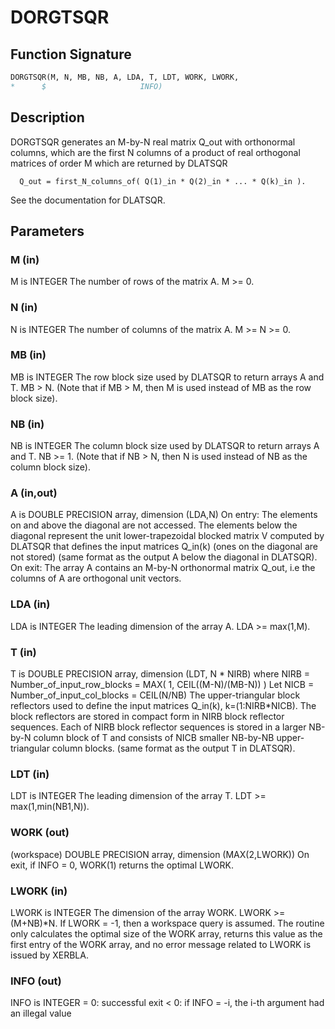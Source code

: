 # DORGTSQR

## Function Signature

```fortran
DORGTSQR(M, N, MB, NB, A, LDA, T, LDT, WORK, LWORK,
*      $                     INFO)
```

## Description


 DORGTSQR generates an M-by-N real matrix Q_out with orthonormal columns,
 which are the first N columns of a product of real orthogonal
 matrices of order M which are returned by DLATSQR

      Q_out = first_N_columns_of( Q(1)_in * Q(2)_in * ... * Q(k)_in ).

 See the documentation for DLATSQR.

## Parameters

### M (in)

M is INTEGER The number of rows of the matrix A. M >= 0.

### N (in)

N is INTEGER The number of columns of the matrix A. M >= N >= 0.

### MB (in)

MB is INTEGER The row block size used by DLATSQR to return arrays A and T. MB > N. (Note that if MB > M, then M is used instead of MB as the row block size).

### NB (in)

NB is INTEGER The column block size used by DLATSQR to return arrays A and T. NB >= 1. (Note that if NB > N, then N is used instead of NB as the column block size).

### A (in,out)

A is DOUBLE PRECISION array, dimension (LDA,N) On entry: The elements on and above the diagonal are not accessed. The elements below the diagonal represent the unit lower-trapezoidal blocked matrix V computed by DLATSQR that defines the input matrices Q_in(k) (ones on the diagonal are not stored) (same format as the output A below the diagonal in DLATSQR). On exit: The array A contains an M-by-N orthonormal matrix Q_out, i.e the columns of A are orthogonal unit vectors.

### LDA (in)

LDA is INTEGER The leading dimension of the array A. LDA >= max(1,M).

### T (in)

T is DOUBLE PRECISION array, dimension (LDT, N * NIRB) where NIRB = Number_of_input_row_blocks = MAX( 1, CEIL((M-N)/(MB-N)) ) Let NICB = Number_of_input_col_blocks = CEIL(N/NB) The upper-triangular block reflectors used to define the input matrices Q_in(k), k=(1:NIRB*NICB). The block reflectors are stored in compact form in NIRB block reflector sequences. Each of NIRB block reflector sequences is stored in a larger NB-by-N column block of T and consists of NICB smaller NB-by-NB upper-triangular column blocks. (same format as the output T in DLATSQR).

### LDT (in)

LDT is INTEGER The leading dimension of the array T. LDT >= max(1,min(NB1,N)).

### WORK (out)

(workspace) DOUBLE PRECISION array, dimension (MAX(2,LWORK)) On exit, if INFO = 0, WORK(1) returns the optimal LWORK.

### LWORK (in)

LWORK is INTEGER The dimension of the array WORK. LWORK >= (M+NB)*N. If LWORK = -1, then a workspace query is assumed. The routine only calculates the optimal size of the WORK array, returns this value as the first entry of the WORK array, and no error message related to LWORK is issued by XERBLA.

### INFO (out)

INFO is INTEGER = 0: successful exit < 0: if INFO = -i, the i-th argument had an illegal value

